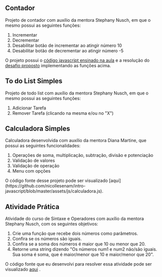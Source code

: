 ## Contador
Projeto de contador com auxílio da mentora Stephany Nusch, em que o mesmo possui as seguintes funções: </br>
<ol>
  <li>Incrementar</li>
  <li>Decrementar</li>
  <li>Desabilitar botão de incrementar ao atingir número 10</li>
  <li>Desabilitar botão de decrementar ao atingir número -5</li>
</ol>

O projeto possui o [código javascript ensinado na aula](https://github.com/nicollesenam/intro-javascript/blob/master/assets/js/script.js) e a resolução do [desafio proposto](https://github.com/nicollesenam/intro-javascript/blob/master/assets/js/script2.js) implementando as funções acima.

## To do List Simples

Projeto de todo list com auxílio da mentora Stephany Nusch, em que o mesmo possui as seguintes funções: </br>

<ol>
  <li>Adicionar Tarefa</li>
  <li>Remover Tarefa (clicando na mesma e/ou no "X")</li>
</ol>

## Calculadora Simples
Calculadora desenvolvida com auxílio da mentora Diana Martine, que possui as seguintes funcionalidades:
<ol>
  <li>Operações de soma, multiplicação, subtração, divisão e potenciação</li>
  <li>Validação de valores</li>
  <li>Validação de operação</li>
  <li>Menu com opções</li>
</ol>
O código fonte desse projeto pode ser visualizado [aqui](https://github.com/nicollesenam/intro-javascript/blob/master/assets/js/calculadora.js).


## Atividade Prática

Atividade do curso de Sintaxe e Operadores com auxílio da mentora Stephany Nusch, com os seguintes objetivos:
<ol>
  <li>Crie uma função que recebe dois números como parâmetros.</li>
  <li>Confira se os números são iguais.</li>
  <li>Confira se a soma dos números é maior que 10 ou menor que 20.</li>
  <li>Retorne uma string dizendo "Os números num1 e num2 não/são iguais. Sua soma é soma, que é maior/menor que 10 e maior/menor que 20".</li>
</ol>

O código fonte que eu desenvolvi para resolver essa atividade pode ser visualizado [aqui](https://github.com/nicollesenam/intro-javascript/blob/master/assets/js/operadoresEatividade.js) .

